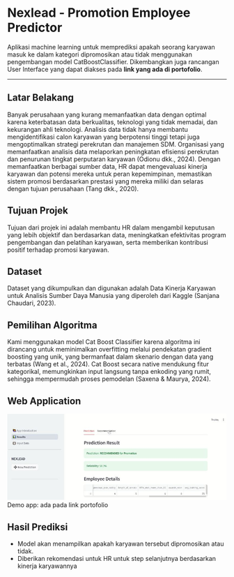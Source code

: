 # Nexlead - Promotion Employee Predictor 
Aplikasi machine learning untuk memprediksi apakah seorang karyawan masuk ke dalam kategori dipromosikan atau tidak menggunakan pengembangan model CatBoostClassifier. Dikembangkan juga rancangan User Interface yang dapat diakses pada **link yang ada di portofolio**.

---

## Latar Belakang
Banyak perusahaan yang kurang memanfaatkan data dengan optimal karena keterbatasan data berkualitas, teknologi yang tidak memadai, dan kekurangan ahli teknologi. Analisis data tidak hanya membantu mengidentifikasi calon karyawan yang berpotensi tinggi tetapi juga mengoptimalkan strategi perekrutan dan manajemen SDM. Organisasi yang memanfaatkan analisis data melaporkan peningkatan efisiensi perekrutan dan penurunan tingkat perputaran karyawan (Odionu dkk., 2024). Dengan memanfaatkan berbagai sumber data, HR dapat mengevaluasi kinerja karyawan dan potensi mereka untuk peran kepemimpinan, memastikan sistem promosi berdasarkan prestasi yang mereka miliki dan selaras dengan tujuan perusahaan (Tang dkk., 2020).

## Tujuan Projek
Tujuan dari projek ini adalah membantu HR dalam mengambil keputusan yang lebih objektif dan berdasarkan data, meningkatkan efektivitas program pengembangan dan pelatihan karyawan, serta memberikan kontribusi positif terhadap promosi karyawan.

## Dataset
Dataset yang dikumpulkan dan digunakan adalah Data Kinerja Karyawan untuk Analisis Sumber Daya Manusia yang diperoleh dari Kaggle (Sanjana Chaudari, 2023). 

## Pemilihan Algoritma
Kami menggunakan model Cat Boost Classifier karena algoritma ini dirancang untuk meminimalkan overfitting melalui pendekatan gradient boosting yang unik, yang bermanfaat dalam skenario dengan data yang terbatas (Wang et al., 2024). Cat Boost secara native mendukung fitur kategorikal, memungkinkan input langsung tanpa enkoding yang rumit, sehingga mempermudah proses pemodelan (Saxena & Maurya, 2024).

## Web Application
<img src="\screen\tampilan_2.JPG" alt="Preview" width="600"/>
Demo app: ada pada link portofolio

## Hasil Prediksi
- Model akan menampilkan apakah karyawan tersebut dipromosikan atau tidak.
- Diberikan rekomendasi untuk HR untuk step selanjutnya berdasarkan kinerja karyawannya
